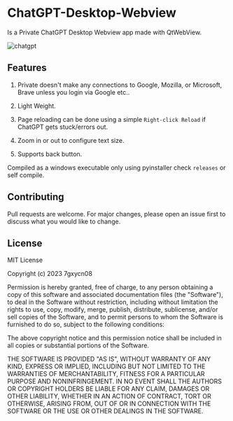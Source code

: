 # ChatGPT-Desktop-Webview
Is a Private ChatGPT Desktop Webview app made with QtWebView.


![chatgpt](https://user-images.githubusercontent.com/121936658/212540742-17f57564-0fc3-4656-9c7d-c7c5dad45243.gif)


## Features


1. Private doesn't make any connections to Google, Mozilla, or Microsoft, Brave unless you login via Google etc..


2. Light Weight.


3. Page reloading can be done using a simple `Right-click Reload` if ChatGPT gets stuck/errors out.


4. Zoom in or out to configure text size.


5. Supports back button.

Compiled as a windows executable only using pyinstaller check `releases` or self compile.

## Contributing

Pull requests are welcome. For major changes, please open an issue first
to discuss what you would like to change.

## License

MIT License

Copyright (c) 2023 7gxycn08

Permission is hereby granted, free of charge, to any person obtaining a copy
of this software and associated documentation files (the "Software"), to deal
in the Software without restriction, including without limitation the rights
to use, copy, modify, merge, publish, distribute, sublicense, and/or sell
copies of the Software, and to permit persons to whom the Software is
furnished to do so, subject to the following conditions:

The above copyright notice and this permission notice shall be included in all
copies or substantial portions of the Software.

THE SOFTWARE IS PROVIDED "AS IS", WITHOUT WARRANTY OF ANY KIND, EXPRESS OR
IMPLIED, INCLUDING BUT NOT LIMITED TO THE WARRANTIES OF MERCHANTABILITY,
FITNESS FOR A PARTICULAR PURPOSE AND NONINFRINGEMENT. IN NO EVENT SHALL THE
AUTHORS OR COPYRIGHT HOLDERS BE LIABLE FOR ANY CLAIM, DAMAGES OR OTHER
LIABILITY, WHETHER IN AN ACTION OF CONTRACT, TORT OR OTHERWISE, ARISING FROM,
OUT OF OR IN CONNECTION WITH THE SOFTWARE OR THE USE OR OTHER DEALINGS IN THE
SOFTWARE.
